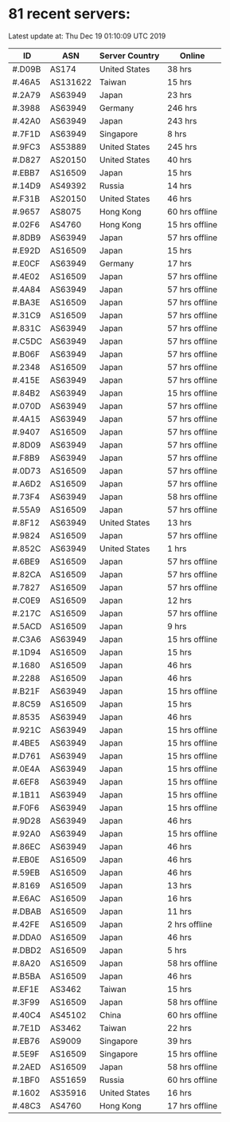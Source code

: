 # 81 recent servers:

Latest update at: Thu Dec 19 01:10:09 UTC 2019

| ID | ASN | Server Country | Online |
| -- | --- | -------------- | ------ |
| #.D09B | AS174 | United States | 38 hrs |
| #.46A5 | AS131622 | Taiwan | 15 hrs |
| #.2A79 | AS63949 | Japan | 23 hrs |
| #.3988 | AS63949 | Germany | 246 hrs |
| #.42A0 | AS63949 | Japan | 243 hrs |
| #.7F1D | AS63949 | Singapore | 8 hrs |
| #.9FC3 | AS53889 | United States | 245 hrs |
| #.D827 | AS20150 | United States | 40 hrs |
| #.EBB7 | AS16509 | Japan | 15 hrs |
| #.14D9 | AS49392 | Russia | 14 hrs |
| #.F31B | AS20150 | United States | 46 hrs |
| #.9657 | AS8075 | Hong Kong | 60 hrs offline |
| #.02F6 | AS4760 | Hong Kong | 15 hrs offline |
| #.8DB9 | AS63949 | Japan | 57 hrs offline |
| #.E92D | AS16509 | Japan | 15 hrs |
| #.E0CF | AS63949 | Germany | 17 hrs |
| #.4E02 | AS16509 | Japan | 57 hrs offline |
| #.4A84 | AS63949 | Japan | 57 hrs offline |
| #.BA3E | AS16509 | Japan | 57 hrs offline |
| #.31C9 | AS16509 | Japan | 57 hrs offline |
| #.831C | AS63949 | Japan | 57 hrs offline |
| #.C5DC | AS63949 | Japan | 57 hrs offline |
| #.B06F | AS63949 | Japan | 57 hrs offline |
| #.2348 | AS16509 | Japan | 57 hrs offline |
| #.415E | AS63949 | Japan | 57 hrs offline |
| #.84B2 | AS63949 | Japan | 15 hrs offline |
| #.070D | AS63949 | Japan | 57 hrs offline |
| #.4A15 | AS63949 | Japan | 57 hrs offline |
| #.9407 | AS16509 | Japan | 57 hrs offline |
| #.8D09 | AS63949 | Japan | 57 hrs offline |
| #.F8B9 | AS63949 | Japan | 57 hrs offline |
| #.0D73 | AS16509 | Japan | 57 hrs offline |
| #.A6D2 | AS16509 | Japan | 57 hrs offline |
| #.73F4 | AS63949 | Japan | 58 hrs offline |
| #.55A9 | AS16509 | Japan | 57 hrs offline |
| #.8F12 | AS63949 | United States | 13 hrs |
| #.9824 | AS16509 | Japan | 57 hrs offline |
| #.852C | AS63949 | United States | 1 hrs |
| #.6BE9 | AS16509 | Japan | 57 hrs offline |
| #.82CA | AS16509 | Japan | 57 hrs offline |
| #.7827 | AS16509 | Japan | 57 hrs offline |
| #.C0E9 | AS16509 | Japan | 12 hrs |
| #.217C | AS16509 | Japan | 57 hrs offline |
| #.5ACD | AS16509 | Japan | 9 hrs |
| #.C3A6 | AS63949 | Japan | 15 hrs offline |
| #.1D94 | AS16509 | Japan | 15 hrs |
| #.1680 | AS16509 | Japan | 46 hrs |
| #.2288 | AS16509 | Japan | 46 hrs |
| #.B21F | AS63949 | Japan | 15 hrs offline |
| #.8C59 | AS16509 | Japan | 15 hrs |
| #.8535 | AS63949 | Japan | 46 hrs |
| #.921C | AS63949 | Japan | 15 hrs offline |
| #.4BE5 | AS63949 | Japan | 15 hrs offline |
| #.D761 | AS63949 | Japan | 15 hrs offline |
| #.0E4A | AS63949 | Japan | 15 hrs offline |
| #.6EF8 | AS63949 | Japan | 15 hrs offline |
| #.1B11 | AS63949 | Japan | 15 hrs offline |
| #.F0F6 | AS63949 | Japan | 15 hrs offline |
| #.9D28 | AS63949 | Japan | 46 hrs |
| #.92A0 | AS63949 | Japan | 15 hrs offline |
| #.86EC | AS63949 | Japan | 46 hrs |
| #.EB0E | AS16509 | Japan | 46 hrs |
| #.59EB | AS16509 | Japan | 46 hrs |
| #.8169 | AS16509 | Japan | 13 hrs |
| #.E6AC | AS16509 | Japan | 16 hrs |
| #.DBAB | AS16509 | Japan | 11 hrs |
| #.42FE | AS16509 | Japan | 2 hrs offline |
| #.DDA0 | AS16509 | Japan | 46 hrs |
| #.DBD2 | AS16509 | Japan | 5 hrs |
| #.8A20 | AS16509 | Japan | 58 hrs offline |
| #.B5BA | AS16509 | Japan | 46 hrs |
| #.EF1E | AS3462 | Taiwan | 15 hrs |
| #.3F99 | AS16509 | Japan | 58 hrs offline |
| #.40C4 | AS45102 | China | 60 hrs offline |
| #.7E1D | AS3462 | Taiwan | 22 hrs |
| #.EB76 | AS9009 | Singapore | 39 hrs |
| #.5E9F | AS16509 | Singapore | 15 hrs offline |
| #.2AED | AS16509 | Japan | 58 hrs offline |
| #.1BF0 | AS51659 | Russia | 60 hrs offline |
| #.1602 | AS35916 | United States | 16 hrs |
| #.48C3 | AS4760 | Hong Kong | 17 hrs offline |


